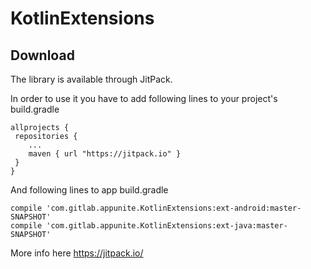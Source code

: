# KotlinExtensions

## Download ##
The library is available through JitPack.

In order to use it you have to add following lines to your project's build.gradle
```
allprojects {
 repositories {
    ...
    maven { url "https://jitpack.io" }
 }
}
```

And following lines to app build.gradle

```
compile 'com.gitlab.appunite.KotlinExtensions:ext-android:master-SNAPSHOT'
compile 'com.gitlab.appunite.KotlinExtensions:ext-java:master-SNAPSHOT'
```

More info here https://jitpack.io/
